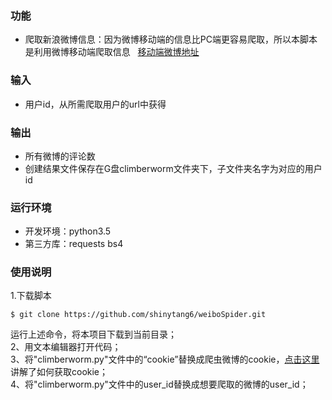### 功能   
* 爬取新浪微博信息：因为微博移动端的信息比PC端更容易爬取，所以本脚本是利用微博移动端爬取信息    [移动端微博地址](weibo.cn)     

### 输入   
* 用户id，从所需爬取用户的url中获得

### 输出   
* 所有微博的评论数   
* 创建结果文件保存在G盘climberworm文件夹下，子文件夹名字为对应的用户id

### 运行环境  
* 开发环境：python3.5  
* 第三方库：requests bs4

### 使用说明
1.下载脚本   
   
    $ git clone https://github.com/shinytang6/weiboSpider.git
运行上述命令，将本项目下载到当前目录；   
2、用文本编辑器打开代码；   
3、将"climberworm.py"文件中的“cookie”替换成爬虫微博的cookie，[点击这里](https://github.com/dataabc/weiboSpider)讲解了如何获取cookie；    
4、将"climberworm.py"文件中的user_id替换成想要爬取的微博的user_id；
